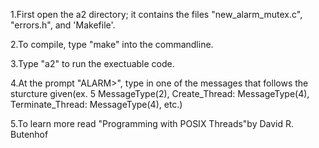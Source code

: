 1.First open the a2 directory; it contains the files "new_alarm_mutex.c", "errors.h", and 'Makefile'.

2.To compile, type "make" into the commandline.

3.Type "a2" to run the exectuable code.

4.At the prompt "ALARM>", type in one of the messages that follows the sturcture given(ex. 5 MessageType(2), Create_Thread: MessageType(4),
Terminate_Thread: MessageType(4), etc.)

5.To learn more read "Programming with POSIX Threads"by David R. Butenhof

